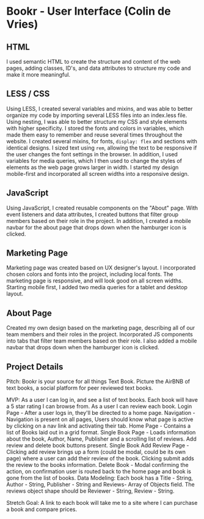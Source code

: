# Bookr - User Interface (Colin de Vries)

## HTML ##

I used semantic HTML to create the structure and content of the web pages, adding classes, ID's, and data attributes to structure my code and make it more meaningful.

## LESS / CSS ##

Using LESS, I created several variables and mixins, and was able to better organize my code by importing several LESS files into an index.less file. Using nesting, I was able to better structure my CSS and style elements with higher specificity. I stored the fonts and colors in variables, which made them easy to remember and reuse several times throughout the website. I created several mixins, for fonts, `display: flex` and sections with identical designs. I sized text using `rem`, allowing the text to be responsive if the user changes the font settings in the browser. In addition, I used variables for media queries, which I then used to change the styles of elements as the web page grows larger in width. I started my design mobile-first and incorporated all screen widths into a responsive design.

## JavaScript ##

Using JavaScript, I created reusable components on the "About" page. With event listeners and data attributes, I created buttons that filter group members based on their role in the project. In addition, I created a mobile navbar for the about page that drops down when the hamburger icon is clicked.


## Marketing Page ##

Marketing page was created based on UX designer's layout. I incorporated chosen colors and fonts into the project, including local fonts. The marketing page is responsive, and will look good on all screen widths. Starting mobile first, I added two media queries for a tablet and desktop layout.

## About Page ##

Created my own design based on the marketing page, describing all of our team members and their roles in the project. Incorporated JS components into tabs that filter team members based on their role. I also added a mobile navbar that drops down when the hamburger icon is clicked.

## Project Details ##

Pitch: Bookr is your source for all things Text Book. Picture the AirBNB of text books, a social platform for peer reviewed text books.

MVP: As a user I can log in, and see a list of text books. Each book will have a 5 star rating I can browse from. As a user I can review each book.
Login Page - After a user logs in, they'll be directed to a home page.
Navigation - Navigation is present on all pages, Users should know what page is active by clicking on a nav link and activating their tab.
Home Page - Contains a list of Books laid out in a grid format.
Single Book Page - Loads information about the book, Author, Name, Publisher and a scrolling list of reviews. Add review and delete book buttons present.
Single Book Add Review Page - Clicking add review brings up a form (could be modal, could be its own page) where a user can add their review of the book. Clicking submit adds the review to the books information.
Delete Book - Modal confirming the action, on confirmation user is routed back to the home page and book is gone from the list of books.
Data Modeling: Each book has a Title - String, Author - String, Publisher - String and Reviews- Array of Objects field. The reviews object shape should be Reviewer - String, Review - String.

Stretch Goal: A link to each book will take me to a site where I can purchase a book and compare prices.

